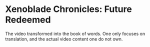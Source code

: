 # Xenoblade Chronicles: Future Redeemed

The video transformed into the book of words. One only focuses on translation, and the actual video content one do not own. 